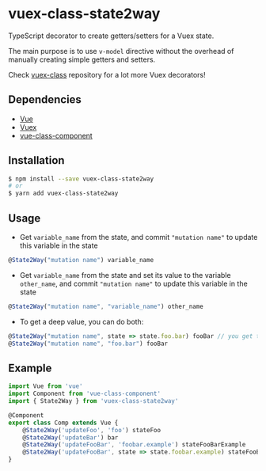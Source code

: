 # vuex-class-state2way

TypeScript decorator to create getters/setters for a Vuex state.

The main purpose is to use `v-model` directive without the overhead of manually creating simple getters and setters.

Check [vuex-class](https://github.com/ktsn/vuex-class) repository for a lot more Vuex decorators!

## Dependencies

- [Vue](https://github.com/vuejs/vue)
- [Vuex](https://github.com/vuejs/vuex)
- [vue-class-component](https://github.com/vuejs/vue-class-component)

## Installation

```bash
$ npm install --save vuex-class-state2way
# or
$ yarn add vuex-class-state2way
```

## Usage

* Get `variable_name` from the state, and commit `"mutation name"` to update this variable in the state
```ts
@State2Way("mutation name") variable_name
```

* Get `variable_name` from the state and set its value to the variable `other_name`, and commit `"mutation name"` to update this variable in the state
```ts
@State2Way("mutation name", "variable_name") other_name
```

* To get a deep value, you can do both:
```ts
@State2Way("mutation name", state => state.foo.bar) fooBar // you get type checking
@State2Way("mutation name", "foo.bar") fooBar
```

## Example

```ts
import Vue from 'vue'
import Component from 'vue-class-component'
import { State2Way } from 'vuex-class-state2way'

@Component
export class Comp extends Vue {
    @State2Way('updateFoo', 'foo') stateFoo
    @State2Way('updateBar') bar
    @State2Way('updateFooBar', 'foobar.example') stateFooBarExample
    @State2Way('updateFooBar', state => state.foobar.example) stateFooBarExemple2
}
```